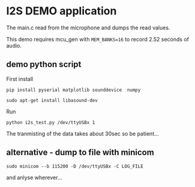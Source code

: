 # I2S DEMO application
The main.c read from the microphone and dumps the read values.

This demo requires mcu_gen with `MEM_BANKS=16`
to record 2.52 seconds of audio.

## demo python script
First install
```
pip install pyserial matplotlib sounddevice  numpy
```

```
sudo apt-get install libasound-dev
```


Run 
```
python i2s_test.py /dev/ttyUSBx 1
```

The tranmisting of the data takes about 30sec so be patient...



## alternative - dump to file with minicom
```
sudo minicom --b 115200 -D /dev/ttyUSBx -C LOG_FILE
```
and anlyse wherever...
